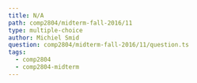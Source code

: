 ```yaml
---
title: N/A
path: comp2804/midterm-fall-2016/11
type: multiple-choice
author: Michiel Smid
question: comp2804/midterm-fall-2016/11/question.ts
tags:
  - comp2804
  - comp2804-midterm
---
```


